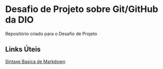 # Desafio de Projeto sobre Git/GitHub da DIO
Repositório criado para o Desafio de Projeto

## Links Úteis
[Sintaxe Basica de Markdown](https://www.markdownguide.org/basic-syntax/)
